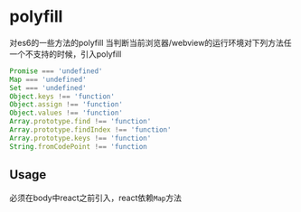 # polyfill
对es6的一些方法的polyfill
当判断当前浏览器/webview的运行环境对下列方法任一个不支持的时候，引入polyfill
```javascript
Promise === 'undefined'
Map === 'undefined'
Set === 'undefined'
Object.keys !== 'function'
Object.assign !== 'function'
Object.values !== 'function'
Array.prototype.find !== 'function'
Array.prototype.findIndex !== 'function'
Array.prototype.keys !== 'function'
String.fromCodePoint !== 'function
```



## Usage
必须在body中react之前引入，react依赖`Map`方法


